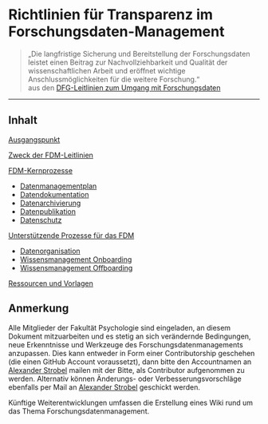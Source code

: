 # Richtlinien für Transparenz im Forschungsdaten-Management

> „Die langfristige Sicherung und Bereitstellung der Forschungsdaten leistet einen Beitrag zur Nachvollziehbarkeit und Qualität der wissenschaftlichen Arbeit und eröffnet wichtige Anschlussmöglichkeiten für die weitere Forschung.“<br> 
aus den [DFG-Leitlinien zum Umgang mit Forschungsdaten](https://www.dfg.de/download/pdf/foerderung/grundlagen_dfg_foerderung/forschungsdaten/leitlinien_forschungsdaten.pdf)

---

## Inhalt

[Ausgangspunkt](RTFM_01_Ausgangspunkt.md)

[Zweck der FDM-Leitlinien](RTFM_02_Zweck.md)

[FDM-Kernprozesse](RTFM_03_Kernprozesse.md)
+ [Datenmanagementplan](RTFM_03_Kernprozesse.md#datenmanagementplan)
+ [Datendokumentation](RTFM_03_Kernprozesse.md#datendokumentation)
+ [Datenarchivierung](RTFM_03_Kernprozesse.md#datenarchivierung)
+ [Datenpublikation](RTFM_03_Kernprozesse.md#datenpublikation)
+ [Datenschutz](RTFM_03_Kernprozesse.md#datenschutz)

[Unterstützende Prozesse für das FDM](#unterstützende-prozesse-für-das-fdm)
+ [Datenorganisation](#datenorganisation)
+ [Wissensmanagement Onboarding](#wissensmanagement-onboarding)
+ [Wissensmanagement Offboarding](#wissensmanagement-offboarding)

[Ressourcen und Vorlagen](#ressourcen-und-vorlagen)

## Anmerkung

Alle Mitglieder der Fakultät Psychologie sind eingeladen, an diesem Dokument mitzuarbeiten und es stetig an sich verändernde Bedingungen, neue Erkenntnisse und Werkzeuge des Forschungsdatenmanagements anzupassen. Dies kann entweder in Form einer Contributorship geschehen (die einen GitHub Account voraussetzt), dann bitte den Accountnamen an [Alexander Strobel](mailto:alexander.strobel@tu-dresden.de) mailen mit der Bitte, als Contributor aufgenommen zu werden. Alternativ können Änderungs- oder Verbesserungsvorschläge ebenfalls per Mail an [Alexander Strobel](mailto:alexander.strobel@tu-dresden.de) geschickt werden.

Künftige Weiterentwicklungen umfassen die Erstellung eines Wiki rund um das Thema Forschungsdatenmanagement.
